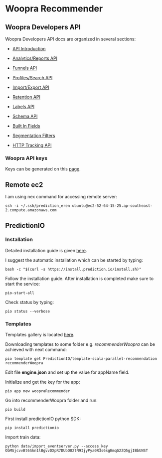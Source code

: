 # Woopra Recommender



## Woopra Developers API


Woopra Developers API docs are organized in several sections:



* [API Introduction](https://www.woopra.com/docs/developer/api-introduction/)

* [Analytics/Reports API](https://www.woopra.com/docs/developer/analytics-api/)

* [Funnels API](https://www.woopra.com/docs/developer/funnels-api/)

* [Profiles/Search API](https://www.woopra.com/docs/developer/search-api/)

* [Import/Export API](https://www.woopra.com/docs/developer/import-export-api/)

* [Retention API](https://www.woopra.com/docs/developer/retention-api/)

* [Labels API](https://www.woopra.com/docs/developer/labels-api/)

* [Schema API](https://www.woopra.com/docs/developer/schema-api/)

* [Built In Fields](https://www.woopra.com/docs/developer/built-in-fields/)

* [Segmentation Filters](https://www.woopra.com/docs/developer/segmentation-filters/)

* [HTTP Tracking API](https://www.woopra.com/docs/developer/http-tracking-api/)


### Woopra API keys

Keys can be generated on this [page](https://www.woopra.com/members/settings/access-keys).


## Remote ec2

I am using nex command for accessing remote server:

```
ssh -i ~/.ssh/prediction_eren ubuntu@ec2-52-64-15-25.ap-southeast-2.compute.amazonaws.com
```

## PredictionIO

### Installation

Detailed installation guide is given [here](https://docs.prediction.io/install/).  

I suggest the automatic installation which can be started by typing:

```
bash -c "$(curl -s https://install.prediction.io/install.sh)"
```

Follow the installation guide.  After installation is completed make sure to start the service:

```
pio-start-all
```

Check status  by typing:

```
pio status --verbose
```

### Templates

Templates gallery is located [here](https://templates.prediction.io/).


Downloading templates to some folder e.g. *recommenderWoopra* can be achieved with next command:

```
pio template get PredictionIO/template-scala-parallel-recommendation recommenderWoopra
```

Edit file **engine.json** and set up the value for appName field.

Initialize and get the key for the app:

```
pio app new woopraRecommender
```


Go  into recommenderWoopra folder  and run:

```
pio build
```

First install predictionIO python SDK:

```
pip install predictionio
```


Import train data:

```
python data/import_eventserver.py --access_key ObMGjcvvBt6Skn1lBgvvDXpR7DUbO02tN9IjyPya0R3s6sgBmqG2ZQ5gjIBbUNST
```



